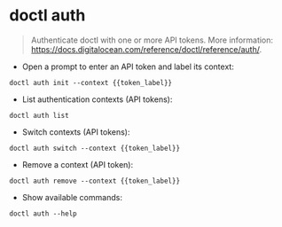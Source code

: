 # doctl auth

> Authenticate doctl with one or more API tokens.
> More information: <https://docs.digitalocean.com/reference/doctl/reference/auth/>.

- Open a prompt to enter an API token and label its context:

`doctl auth init --context {{token_label}}`

- List authentication contexts (API tokens):

`doctl auth list`

- Switch contexts (API tokens):

`doctl auth switch --context {{token_label}}`

- Remove a context (API token):

`doctl auth remove --context {{token_label}}`

- Show available commands:

`doctl auth --help`
